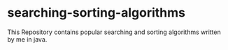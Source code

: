 # searching-sorting-algorithms
This Repository contains popular searching and sorting algorithms written by me in java.
